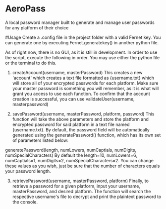 # AeroPass
A local password manager built to generate and manage user passwords for any platform of their choice

#Usage
Create a .config file in the project folder with a valid Fernet key. You can generate one by executing Fernet.generatekey() in another python file. 

As of right now, there is no GUI, as it is still in development. In order to use the script, execute the following in order. You may use either the python file or the terminal to do this.

1. createAccount(username, masterPassword)
This creates a new 'account' which creates a text file formatted as {username.txt} which will store all of your encrypted passwords for each platform. Make sure your master password is something you will remember, as it is what will grant you access to use each function. To confirm that the account creation is successful, you can use validateUser(username, masterpassword)

2. savePassword(username, masterPassword, platform, password)
This function will take the above parameters and store the platform and encrypted password for said platform in a text file named {username.txt}. By default, the password field will be automatically generated using the generatePassword() function, which 
has its own set of parameters listed below:

generatePassword(length, numLowers, numCaptials, numDigits, numSpecialCharacters)
  By default the length=10, numLowers=6, numCaptials=1, numDigits=2, numSpecialCharacters=2. You can change these values as you wish, just be sure that the number of characters equals your password length.

3. retrievePassword(username, masterPassword, platform)
Finally, to retrieve a password for a given platform, input your username, masterPassword, and desired platform. The function will search the respective username's file to decrypt and print the plaintext password to the console.

